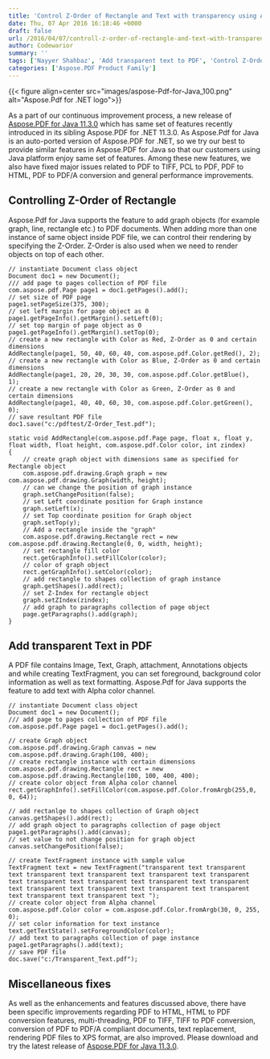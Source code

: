 ```yaml
---
title: 'Control Z-Order of Rectangle and Text with transparency using Aspose.Pdf for Java 11.3.0'
date: Thu, 07 Apr 2016 16:18:46 +0000
draft: false
url: /2016/04/07/controll-z-order-of-rectangle-and-text-with-transparency-using-aspose.pdf-for-java-11.3.0/
author: Codewarior
summary: ''
tags: ['Nayyer Shahbaz', 'Add transparent text to PDF', 'Control Z-Order of Rectangle in PDF']
categories: ['Aspose.PDF Product Family']
---
```




{{< figure align=center src="images/aspose-Pdf-for-Java_100.png" alt="Aspose.Pdf for .NET logo">}}


As a part of our continuous improvement process, a new release of [Aspose.PDF for Java 11.3.0][1] which has same set of features recently introduced in its sibling Aspose.PDF for .NET 11.3.0. As Aspose.Pdf for Java is an auto-ported version of Aspose.PDF for .NET, so we try our best to provide similar features in Aspose.PDF for Java so that our customers using Java platform enjoy same set of features. Among these new features, we also have fixed major issues related to PDF to TIFF, PCL to PDF, PDF to HTML, PDF to PDF/A conversion and general performance improvements.

## Controlling Z-Order of Rectangle

Aspose.Pdf for Java supports the feature to add graph objects (for example graph, line, rectangle etc.) to PDF documents. When adding more than one instance of same object inside PDF file, we can control their rendering by specifying the Z-Order. Z-Order is also used when we need to render objects on top of each other.

```
// instantiate Document class object
Document doc1 = new Document();
/// add page to pages collection of PDF file
com.aspose.pdf.Page page1 = doc1.getPages().add();
// set size of PDF page
page1.setPageSize(375, 300);
// set left margin for page object as 0
page1.getPageInfo().getMargin().setLeft(0);
// set top margin of page object as 0
page1.getPageInfo().getMargin().setTop(0);
// create a new rectangle with Color as Red, Z-Order as 0 and certain dimensions
AddRectangle(page1, 50, 40, 60, 40, com.aspose.pdf.Color.getRed(), 2);
// create a new rectangle with Color as Blue, Z-Order as 0 and certain dimensions
AddRectangle(page1, 20, 20, 30, 30, com.aspose.pdf.Color.getBlue(), 1);
// create a new rectangle with Color as Green, Z-Order as 0 and certain dimensions
AddRectangle(page1, 40, 40, 60, 30, com.aspose.pdf.Color.getGreen(), 0);
// save resultant PDF file
doc1.save("c:/pdftest/Z-Order_Test.pdf");

static void AddRectangle(com.aspose.pdf.Page page, float x, float y, float width, float height, com.aspose.pdf.Color color, int zindex)
{
    // create graph object with dimensions same as specified for Rectangle object
    com.aspose.pdf.drawing.Graph graph = new com.aspose.pdf.drawing.Graph(width, height);
    // can we change the position of graph instance
    graph.setChangePosition(false);
    // set Left coordinate position for Graph instance
    graph.setLeft(x);
    // set Top coordinate position for Graph object
    graph.setTop(y);
    // Add a rectangle inside the "graph"
    com.aspose.pdf.drawing.Rectangle rect = new com.aspose.pdf.drawing.Rectangle(0, 0, width, height);
    // set rectangle fill color
    rect.getGraphInfo().setFillColor(color);
    // color of graph object
    rect.getGraphInfo().setColor(color);
    // add rectangle to shapes collection of graph instance
    graph.getShapes().add(rect);
    // set Z-Index for rectangle object
    graph.setZIndex(zindex);
    // add graph to paragraphs collection of page object
    page.getParagraphs().add(graph);
} 
```

## Add transparent Text in PDF

A PDF file contains Image, Text, Graph, attachment, Annotations objects and while creating TextFragment, you can set foreground, background color information as well as text formatting. Aspose.Pdf for Java supports the feature to add text with Alpha color channel.

```
// instantiate Document class object
Document doc1 = new Document();
/// add page to pages collection of PDF file
com.aspose.pdf.Page page1 = doc1.getPages().add();

// create Graph object
com.aspose.pdf.drawing.Graph canvas = new com.aspose.pdf.drawing.Graph(100, 400);
// create rectangle instance with certain dimensions
com.aspose.pdf.drawing.Rectangle rect = new com.aspose.pdf.drawing.Rectangle(100, 100, 400, 400);
// create color object from Alpha color channel
rect.getGraphInfo().setFillColor(com.aspose.pdf.Color.fromArgb(255,0, 0, 64));

// add rectanlge to shapes collection of Graph object
canvas.getShapes().add(rect);
// add graph object to paragraphs collection of page object
page1.getParagraphs().add(canvas);
// set value to not change position for graph object
canvas.setChangePosition(false);

// create TextFragment instance with sample value
TextFragment text = new TextFragment("transparent text transparent text transparent text transparent text transparent text transparent text transparent text transparent text transparent text transparent text transparent text transparent text transparent text transparent text transparent text transparent text ");
// create color object from Alpha channel
com.aspose.pdf.Color color = com.aspose.pdf.Color.fromArgb(30, 0, 255, 0);
// set color information for text instance
text.getTextState().setForegroundColor(color);
// add text to paragraphs collection of page instance
page1.getParagraphs().add(text);
// save PDF file
doc.save("c:/Transparent_Text.pdf");
```

## Miscellaneous fixes

As well as the enhancements and features discussed above, there have been specific improvements regarding PDF to HTML, HTML to PDF conversion features, multi-threading, PDF to TIFF, TIFF to PDF conversion, conversion of PDF to PDF/A compliant documents, text replacement, rendering PDF files to XPS format, are also improved. Please download and try the latest release of [Aspose.PDF for Java 11.3.0][2].




[1]: https://downloads.aspose.com/pdf/java
[2]: https://downloads.aspose.com/pdf/java




